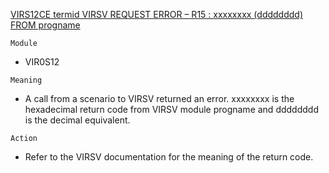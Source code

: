 [VIRS12CE termid VIRSV REQUEST ERROR – R15 : xxxxxxxx (dddddddd) FROM progname](https://virtel.readthedocs.io/en/latest/manuals/virtel/Virtel459MG/messages.html?highlight=VIRS12CE#VIRS12CE)

`Module`
- VIR0S12

`Meaning`
- A call from a scenario to VIRSV returned an error. xxxxxxxx is the hexadecimal return code from VIRSV module progname and dddddddd is the decimal equivalent.

`Action`
- Refer to the VIRSV documentation for the meaning of the return code.
